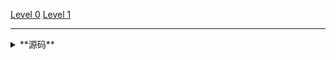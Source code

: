 [Level 0](/riddle/)
[Level 1](/riddle/level-1)

--------

<details><summary>**源码**</summary>

``` markdown
[Level 0](/riddle/)
[Level 1](/riddle/level-1)
```

</details>
